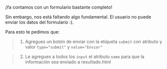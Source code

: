 ¡Ya contamos con un formulario bastante completo!

Sin embargo, nos está faltando algo fundamental. El usuario no puede enviar los datos del formulario :(.

Para esto te pedimos que:

> 1. Agregues un botón de enviar con la etiqueta `submit` con atributo y valor `type="submit"` y `value="Enviar"`

> 2. Le agregues a todos los `input` el atributo `name` para que la información sea enviado a resultado.html